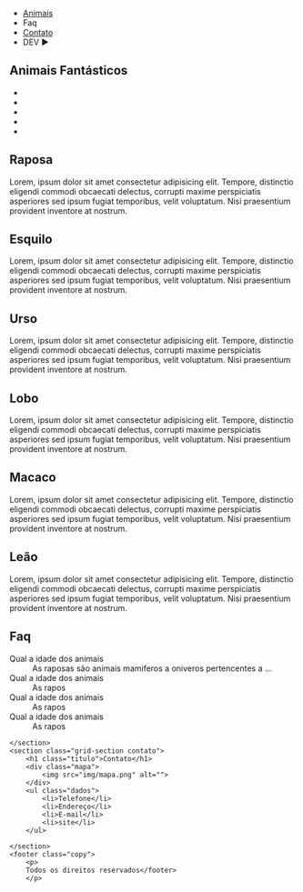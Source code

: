 <!DOCTYPE html>
<html lang="pt-br">
<head>
    <meta charset="UTF-8">
    <meta http-equiv="X-UA-Compatible" content="IE=edge">
    <meta name="viewport" content="width=device-width, initial-scale=1.0">
    <link rel="stylesheet" href="style.css">
    <link rel = "preconnect" href = "https://fonts.gstatic.com">
<link href = "https://fonts.googleapis.com/css2? family = Playfair+SC + Display & display = swap" rel = "folha de estilo">
    <title>Animais Fantásticos</title>
</head>
<body>
    <nav class="menu">
            <ul >
            <li> <a href="#animais">Animais</a> </li>
            <li><a href="#faq"></a>Faq</li>
            <li><a href="#contato">Contato</a></li>
            <li><a href="#http://"></a>DEV  ►</li>
        </ul>
    </nav>
    <section class="grid-section animais " id="animais">
        <h1 class="titulo">Animais Fantásticos</h1>
        <ul class="animais-lista">
            <li>
                <img src="img/imagem1.jpg" alt="">
            </li>
            <li>
                <img src="img/imagem2.jpg" alt="">
            </li>
            <li>
                <img src="img/imagem3.jpg" alt="">
            </li>
            <li>
                <img src="img/imagem4.jpg" alt="">
            </li>
            <li>
                <img src="img/imagem5.jpg" alt="">
            </li>
        </ul>
        <div class="animais-descricao">
            <section>
                <h2>Raposa</h2>
                <p>Lorem, ipsum dolor sit amet consectetur adipisicing elit. Tempore, distinctio eligendi commodi obcaecati delectus, corrupti maxime perspiciatis asperiores sed ipsum fugiat temporibus, velit voluptatum. Nisi praesentium provident inventore at nostrum.</p>
            </section>
            <section>
                <h2>Esquilo</h2>
                <p>Lorem, ipsum dolor sit amet consectetur adipisicing elit. Tempore, distinctio eligendi commodi obcaecati delectus, corrupti maxime perspiciatis asperiores sed ipsum fugiat temporibus, velit voluptatum. Nisi praesentium provident inventore at nostrum.</p>
            </section>
            <section>
                <h2>Urso</h2>
                <p>Lorem, ipsum dolor sit amet consectetur adipisicing elit. Tempore, distinctio eligendi commodi obcaecati delectus, corrupti maxime perspiciatis asperiores sed ipsum fugiat temporibus, velit voluptatum. Nisi praesentium provident inventore at nostrum.</p>
            </section>
            <section>
                <h2>Lobo</h2>
                <p>Lorem, ipsum dolor sit amet consectetur adipisicing elit. Tempore, distinctio eligendi commodi obcaecati delectus, corrupti maxime perspiciatis asperiores sed ipsum fugiat temporibus, velit voluptatum. Nisi praesentium provident inventore at nostrum.</p>
            </section>
            <section>
                <h2>Macaco</h2>
                <p>Lorem, ipsum dolor sit amet consectetur adipisicing elit. Tempore, distinctio eligendi commodi obcaecati delectus, corrupti maxime perspiciatis asperiores sed ipsum fugiat temporibus, velit voluptatum. Nisi praesentium provident inventore at nostrum.</p>
            </section>
            <section>
                <h2>Leão</h2>
                <p>Lorem, ipsum dolor sit amet consectetur adipisicing elit. Tempore, distinctio eligendi commodi obcaecati delectus, corrupti maxime perspiciatis asperiores sed ipsum fugiat temporibus, velit voluptatum. Nisi praesentium provident inventore at nostrum.</p>
            </section>
        </div>
    </section>
    <section class="grid-section fac" id="faq">
        <h1 class="titulo">Faq</h1>
        <dl class="faq-lista" id="faq-lista">
            <dt>Qual a idade dos animais</dt>
            <dd>As raposas são animais mamiferos a oniveros pertencentes a ...</dd>
            <dt>Qual a idade dos animais</dt>
            <dd>As rapos</dd>
            <dt>Qual a idade dos animais</dt>
            <dd>As rapos</dd>
            <dt>Qual a idade dos animais</dt>
            <dd>As rapos</dd>
        </dl>


    </section>
    <section class="grid-section contato">
        <h1 class="titulo">Contato</h1>
        <div class="mapa">
            <img src="img/mapa.png" alt="">
        </div>
        <ul class="dados">
            <li>Telefone</li>
            <li>Endereço</li>
            <li>E-mail</li>
            <li>site</li>
        </ul>

    </section>
    <footer class="copy">
        <p>
        Todos os direitos reservados</footer>
        </p>
   <script src="script.js"></script> 
</body>
</html>